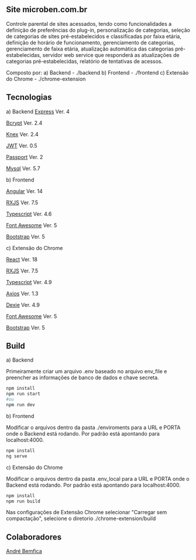 ## Site microben.com.br
Controle parental de sites acessados, tendo como funcionalidades a definição de preferências do plug-in, personalização de categorias, seleção de categorias de sites pré-estabelecidos e classificadas por faixa etária, definição de horário de funcionamento, gerenciamento de categorias, gerenciamento de faixa etária, atualização automática das categorias pré-estabelecidas, servidor web service que responderá as atualizações de categorias pré-estabelecidas, relatório de tentativas de acessos.

Composto por:
a) Backend - ./backend
b) Frontend - ./frontend
c) Extensão do Chrome - ./chrome-extension

## Tecnologias

a) Backend
[Express](https://expressjs.com/pt-br/) Ver. 4

[Bcrypt](https://github.com/kelektiv/node.bcrypt.js/) Ver. 2.4

[Knex](https://knexjs.org/) Ver. 2.4

[JWT](https://jwt.io/) Ver. 0.5

[Passport](https://github.com/jaredhanson/passport/) Ver. 2

[Mysql](https://www.mysql.com/) Ver. 5.7

b) Frontend

[Angular](https://angular.io/) Ver. 14

[RXJS](https://rxjs.dev/) Ver. 7.5

[Typescript](https://github.com/Microsoft/TypeScript) Ver. 4.6

[Font Awesome](https://fontawesome.com/) Ver. 5

[Bootstrap](https://getbootstrap.com/) Ver. 5

c) Extensão do Chrome

[React](https://react.dev/) Ver. 18

[RXJS](https://rxjs.dev/) Ver. 7.5

[Typescript](https://github.com/Microsoft/TypeScript) Ver. 4.9

[Axios](https://github.com/axios/axios) Ver. 1.3

[Dexie](https://dexie.org/) Ver. 4.9

[Font Awesome](https://fontawesome.com/) Ver. 5

[Bootstrap](https://getbootstrap.com/) Ver. 5


## Build
a) Backend

Primeiramente criar um arquivo .env baseado no arquivo env_file e preencher as informações de banco de dados e chave secreta.

```bash
npm install 
npm run start
#ou
npm run dev
```

b) Frontend

Modificar o arquivos dentro da pasta ./enviroments para a URL e PORTA onde o Backend está rodando. Por padrão está apontando para localhost:4000.

```bash
npm install 
ng serve
```

c) Extensão do Chrome

Modificar o arquivos dentro da pasta .env_local para a URL e PORTA onde o Backend está rodando. Por padrão está apontando para localhost:4000.

```bash
npm install
npm run build
```
Nas configurações de Extensão Chrome selecionar "Carregar sem compactação", selecione o diretorio ./chrome-extension/build


## Colaboradores
[André Bemfica](https://github.com/bemficagama)
